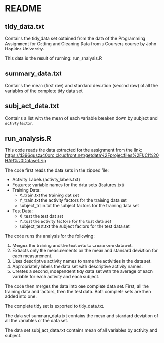 
# README

## tidy_data.txt

Contains the tidy_data set obtained from the data of the Programming Assignment for Getting and Cleaning Data from a Coursera course by John Hopkins University.

This data is the result of running: run_analysis.R



## summary_data.txt

Contains the mean (first row) and standard deviation (second row) of all the variables of the complete tidy data set.



## subj_act_data.txt

Contains a list with the mean of each variable breaken down by subject and activty factor. 



## run_analysis.R

This code reads the data extracted for the assignment from the link: https://d396qusza40orc.cloudfront.net/getdata%2Fprojectfiles%2FUCI%20HAR%20Dataset.zip

The code first reads the data sets in the zipped file:

- Activity Labels (activty_labels.txt)
- Features: variable names for the data sets (features.txt)
- Training Data:
  * X_train.txt the training dat set
  * Y_train.txt the activity factors for the training data set
  * subject_train.txt the subject factors for the training data set 
- Test Data:
  * X_test the test dat set
  * Y_test the activity factors for the test data set
  * subject_test.txt the subject factors for the test data set


The code runs the analysis for the following:
1. Merges the training and the test sets to create one data set.  
2. Extracts only the measurements on the mean and standard deviation for each measurement.  
3. Uses descriptive activity names to name the activities in the data set.  
4. Appropriately labels the data set with descriptive activity names.  
5. Creates a second, independent tidy data set with the average of each variable for each activity and each subject.  


The code then merges the data into one complete data set. First, all the training data and factors, then the test data. Both complete sets are then added into one.

The complete tidy set is exported to tidy_data.txt.

The data set summary_data.txt contains the mean and standard deviation of all the variables of the data set.

The data set subj_act_data.txt contains mean of all variables by activity and subject.


